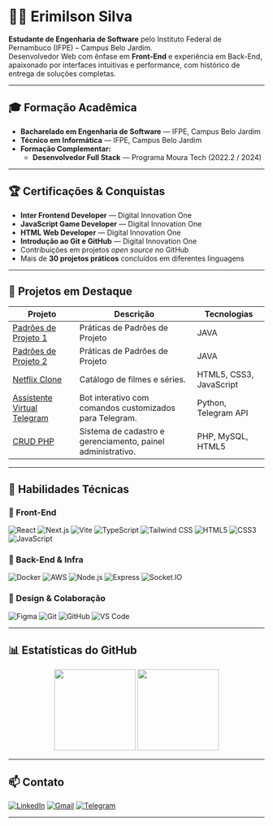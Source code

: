 # 👨‍💻 Erimilson Silva

**Estudante de Engenharia de Software** pelo Instituto Federal de Pernambuco (IFPE) – Campus Belo Jardim.  
Desenvolvedor Web com ênfase em **Front-End** e experiência em Back-End, apaixonado por interfaces intuitivas e performance, com histórico de entrega de soluções completas.

---

## 🎓 Formação Acadêmica

- **Bacharelado em Engenharia de Software** — IFPE, Campus Belo Jardim  
- **Técnico em Informática** — IFPE, Campus Belo Jardim  
- **Formação Complementar:**
  - **Desenvolvedor Full Stack** — Programa Moura Tech (2022.2 / 2024)  

---

## 🏆 Certificações & Conquistas

- **Inter Frontend Developer** — Digital Innovation One  
- **JavaScript Game Developer** — Digital Innovation One  
- **HTML Web Developer** — Digital Innovation One  
- **Introdução ao Git e GitHub** — Digital Innovation One  
- Contribuições em projetos *open source* no GitHub  
- Mais de **30 projetos práticos** concluídos em diferentes linguagens  

---

## 💼 Projetos em Destaque

| Projeto                        | Descrição                                                              | Tecnologias                     |
|--------------------------------|------------------------------------------------------------------------|---------------------------------|
| [Padrões de Projeto 1](https://github.com/Erysilva98/WorkSpace_PJS)                  | Práticas de Padrões de Projeto   | JAVA    |
| [Padrões de Projeto 2](https://github.com/Erysilva98/WorkSpace_PJS2)                  | Práticas de Padrões de Projeto   | JAVA    |
| [Netflix Clone](https://github.com/Erysilva98/NetFlix-Ery)                    | Catálogo de filmes e séries.                | HTML5, CSS3, JavaScript         |
| [Assistente Virtual Telegram](https://github.com/Erysilva98/Assistente_Virtual-Python) | Bot interativo com comandos customizados para Telegram.                | Python, Telegram API            |
| [CRUD PHP](https://github.com/Erysilva98/Servidor-E_G_E)               | Sistema de cadastro e gerenciamento, painel administrativo.| PHP, MySQL, HTML5               |


---

## 🧠 Habilidades Técnicas

### 🔹 Front-End  
![React](https://img.shields.io/badge/-React-20232A?style=for-the-badge&logo=react&logoColor=61DAFB)
![Next.js](https://img.shields.io/badge/-Next.js-000000?style=for-the-badge&logo=nextdotjs&logoColor=white) 
![Vite](https://img.shields.io/badge/-Vite-646CFF?style=for-the-badge&logo=vite&logoColor=white) 
![TypeScript](https://img.shields.io/badge/-TypeScript-3178C6?style=for-the-badge&logo=typescript&logoColor=white) 
![Tailwind CSS](https://img.shields.io/badge/-Tailwind_CSS-38B2AC?style=for-the-badge&logo=tailwind-css&logoColor=white)
![HTML5](https://img.shields.io/badge/-HTML5-E34F26?style=for-the-badge&logo=html5&logoColor=white) 
![CSS3](https://img.shields.io/badge/-CSS3-1572B6?style=for-the-badge&logo=css3&logoColor=white)
![JavaScript](https://img.shields.io/badge/-JavaScript-F7DF1E?style=for-the-badge&logo=javascript&logoColor=black)

### 🔹 Back-End & Infra  
![Docker](https://img.shields.io/badge/-Docker-2496ED?style=for-the-badge&logo=docker&logoColor=white) 
![AWS](https://img.shields.io/badge/-AWS-232F3E?style=for-the-badge&logo=amazon-aws&logoColor=white) 
![Node.js](https://img.shields.io/badge/-Node.js-339933?style=for-the-badge&logo=node.js&logoColor=white)
![Express](https://img.shields.io/badge/-Express-000000?style=for-the-badge&logo=express&logoColor=white)
![Socket.IO](https://img.shields.io/badge/-Socket.IO-010101?style=for-the-badge&logo=socket.io&logoColor=white)

### 🔹 Design & Colaboração  
![Figma](https://img.shields.io/badge/-Figma-F24E1E?style=for-the-badge&logo=figma&logoColor=white)
![Git](https://img.shields.io/badge/-Git-F05032?style=for-the-badge&logo=git&logoColor=white) 
![GitHub](https://img.shields.io/badge/-GitHub-181717?style=for-the-badge&logo=github&logoColor=white) 
![VS Code](https://img.shields.io/badge/-VSCode-007ACC?style=for-the-badge&logo=visual-studio-code&logoColor=white)

---

## 📊 Estatísticas do GitHub

<div align="center">
  <img height="160" src="https://github-readme-stats.vercel.app/api?username=Erysilva98&show_icons=true&theme=dracula" />
  <img height="160" src="https://github-readme-stats.vercel.app/api/top-langs/?username=Erysilva98&layout=compact&theme=dracula" />
</div>

---

## 📫 Contato

[![LinkedIn](https://img.shields.io/badge/-LinkedIn-0A66C2?style=for-the-badge&logo=linkedin&logoColor=white)](https://www.linkedin.com/in/erimilson-silva-31493720a/) 
[![Gmail](https://img.shields.io/badge/-Gmail-EA4335?style=for-the-badge&logo=gmail&logoColor=white)](mailto:erimilsonsilva98@gmail.com) 
[![Telegram](https://img.shields.io/badge/-Telegram-2CA5E0?style=for-the-badge&logo=telegram&logoColor=white)](https://t.me/ErySilva98)

---
